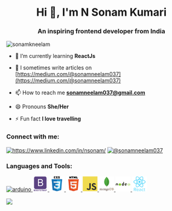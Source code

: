 <h1 align="center">Hi 👋, I'm N Sonam Kumari</h1>
<h3 align="center">An inspiring frontend developer from India</h3>

<p align="left"> <img src="https://komarev.com/ghpvc/?username=sonamkneelam&label=Profile%20views&color=0e75b6&style=flat" alt="sonamkneelam" /> </p>

- 🌱 I’m currently learning **ReactJs**

- 📝 I sometimes write articles on [https://medium.com/@sonamneelam037](https://medium.com/@sonamneelam037)

- 📫 How to reach me **sonamneelam037@gmail.com**

- 😄 Pronouns **She/Her**

- ⚡ Fun fact **I love travelling**

<h3 align="left">Connect with me:</h3>
<p align="left">
<a href="https://linkedin.com/in/https://www.linkedin.com/in/nsonam/" target="blank"><img align="center" src="https://raw.githubusercontent.com/rahuldkjain/github-profile-readme-generator/master/src/images/icons/Social/linked-in-alt.svg" alt="https://www.linkedin.com/in/nsonam/" height="30" width="40" /></a>
<a href="https://medium.com/@sonamneelam037" target="blank"><img align="center" src="https://raw.githubusercontent.com/rahuldkjain/github-profile-readme-generator/master/src/images/icons/Social/medium.svg" alt="@sonamneelam037" height="30" width="40" /></a>
</p>

<h3 align="left">Languages and Tools:</h3>
<p align="left"> <a href="https://www.arduino.cc/" target="_blank"> <img src="https://cdn.worldvectorlogo.com/logos/arduino-1.svg" alt="arduino" width="40" height="40"/> </a> <a href="https://getbootstrap.com" target="_blank"> <img src="https://raw.githubusercontent.com/devicons/devicon/master/icons/bootstrap/bootstrap-plain-wordmark.svg" alt="bootstrap" width="40" height="40"/> </a> <a href="https://www.w3schools.com/css/" target="_blank"> <img src="https://raw.githubusercontent.com/devicons/devicon/master/icons/css3/css3-original-wordmark.svg" alt="css3" width="40" height="40"/> </a> <a href="https://www.w3.org/html/" target="_blank"> <img src="https://raw.githubusercontent.com/devicons/devicon/master/icons/html5/html5-original-wordmark.svg" alt="html5" width="40" height="40"/> </a> <a href="https://developer.mozilla.org/en-US/docs/Web/JavaScript" target="_blank"> <img src="https://raw.githubusercontent.com/devicons/devicon/master/icons/javascript/javascript-original.svg" alt="javascript" width="40" height="40"/> </a> <a href="https://www.mongodb.com/" target="_blank"> <img src="https://raw.githubusercontent.com/devicons/devicon/master/icons/mongodb/mongodb-original-wordmark.svg" alt="mongodb" width="40" height="40"/> </a> <a href="https://nodejs.org" target="_blank"> <img src="https://raw.githubusercontent.com/devicons/devicon/master/icons/nodejs/nodejs-original-wordmark.svg" alt="nodejs" width="40" height="40"/> </a> <a href="https://reactjs.org/" target="_blank"> <img src="https://raw.githubusercontent.com/devicons/devicon/master/icons/react/react-original-wordmark.svg" alt="react" width="40" height="40"/> </a> </p>



<!-- <p><img align="left" src="https://github-readme-stats.vercel.app/api/top-langs?username=sonamkneelam&show_icons=true&locale=en&layout=compact" alt="sonamkneelam" /></p> -->

<!-- <p>&nbsp;<img align="center" src="https://github-readme-stats.vercel.app/api?username=sonamkneelam&show_icons=true&locale=en" alt="sonamkneelam" /></p>
<a href="https://github-readme-stats.vercel.app/api?username=Sonamkneelam&show_icons=true&theme=radical">
  <img align="center" src="https://github-readme-stats.vercel.app/api?username=Sonamkneelam&show_icons=true&theme=radical" />
</a> -->
<a href="https://github-readme-stats.vercel.app/api/top-langs/?username=Sonamkneelam&langs_count=8">
  <img align="center" src="https://github-readme-stats.vercel.app/api/top-langs/?username=Sonamkneelam&langs_count=8" />
</a>
<!--  [![Top Langs](https://github-readme-stats.vercel.app/api/top-langs/?username=anuraghazra&langs_count=8)](https://github.com/anuraghazra/github-readme-stats) -->


